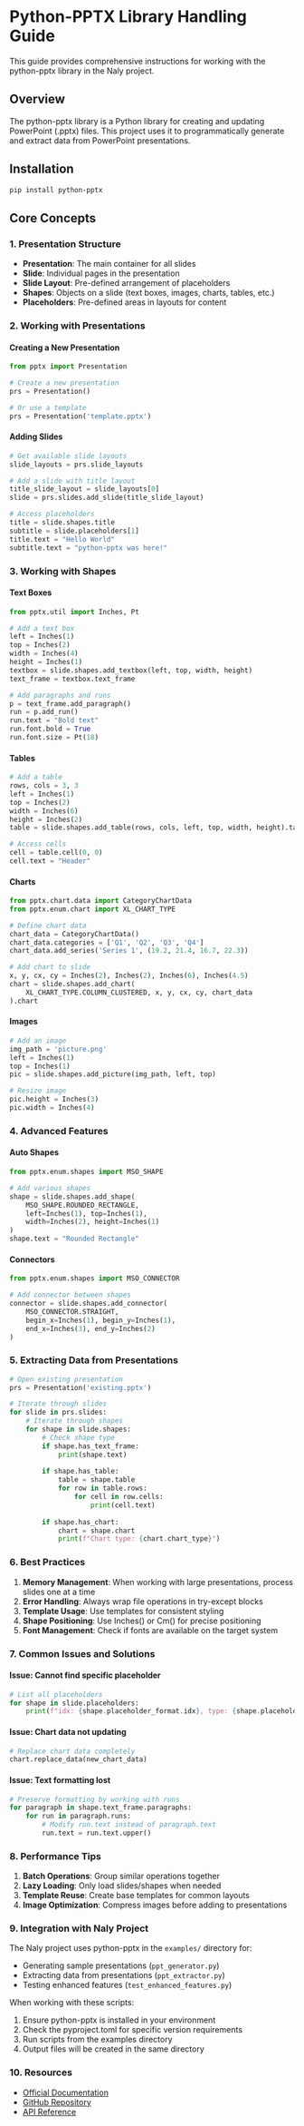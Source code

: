 # Python-PPTX Library Handling Guide

This guide provides comprehensive instructions for working with the python-pptx library in the Naly project.

## Overview

The python-pptx library is a Python library for creating and updating PowerPoint (.pptx) files. This project uses it to programmatically generate and extract data from PowerPoint presentations.

## Installation

```bash
pip install python-pptx
```

## Core Concepts

### 1. Presentation Structure
- **Presentation**: The main container for all slides
- **Slide**: Individual pages in the presentation
- **Slide Layout**: Pre-defined arrangement of placeholders
- **Shapes**: Objects on a slide (text boxes, images, charts, tables, etc.)
- **Placeholders**: Pre-defined areas in layouts for content

### 2. Working with Presentations

#### Creating a New Presentation
```python
from pptx import Presentation

# Create a new presentation
prs = Presentation()

# Or use a template
prs = Presentation('template.pptx')
```

#### Adding Slides
```python
# Get available slide layouts
slide_layouts = prs.slide_layouts

# Add a slide with title layout
title_slide_layout = slide_layouts[0]
slide = prs.slides.add_slide(title_slide_layout)

# Access placeholders
title = slide.shapes.title
subtitle = slide.placeholders[1]
title.text = "Hello World"
subtitle.text = "python-pptx was here!"
```

### 3. Working with Shapes

#### Text Boxes
```python
from pptx.util import Inches, Pt

# Add a text box
left = Inches(1)
top = Inches(2)
width = Inches(4)
height = Inches(1)
textbox = slide.shapes.add_textbox(left, top, width, height)
text_frame = textbox.text_frame

# Add paragraphs and runs
p = text_frame.add_paragraph()
run = p.add_run()
run.text = "Bold text"
run.font.bold = True
run.font.size = Pt(18)
```

#### Tables
```python
# Add a table
rows, cols = 3, 3
left = Inches(1)
top = Inches(2)
width = Inches(6)
height = Inches(2)
table = slide.shapes.add_table(rows, cols, left, top, width, height).table

# Access cells
cell = table.cell(0, 0)
cell.text = "Header"
```

#### Charts
```python
from pptx.chart.data import CategoryChartData
from pptx.enum.chart import XL_CHART_TYPE

# Define chart data
chart_data = CategoryChartData()
chart_data.categories = ['Q1', 'Q2', 'Q3', 'Q4']
chart_data.add_series('Series 1', (19.2, 21.4, 16.7, 22.3))

# Add chart to slide
x, y, cx, cy = Inches(2), Inches(2), Inches(6), Inches(4.5)
chart = slide.shapes.add_chart(
    XL_CHART_TYPE.COLUMN_CLUSTERED, x, y, cx, cy, chart_data
).chart
```

#### Images
```python
# Add an image
img_path = 'picture.png'
left = Inches(1)
top = Inches(1)
pic = slide.shapes.add_picture(img_path, left, top)

# Resize image
pic.height = Inches(3)
pic.width = Inches(4)
```

### 4. Advanced Features

#### Auto Shapes
```python
from pptx.enum.shapes import MSO_SHAPE

# Add various shapes
shape = slide.shapes.add_shape(
    MSO_SHAPE.ROUNDED_RECTANGLE,
    left=Inches(1), top=Inches(1),
    width=Inches(2), height=Inches(1)
)
shape.text = "Rounded Rectangle"
```

#### Connectors
```python
from pptx.enum.shapes import MSO_CONNECTOR

# Add connector between shapes
connector = slide.shapes.add_connector(
    MSO_CONNECTOR.STRAIGHT,
    begin_x=Inches(1), begin_y=Inches(1),
    end_x=Inches(3), end_y=Inches(2)
)
```

### 5. Extracting Data from Presentations

```python
# Open existing presentation
prs = Presentation('existing.pptx')

# Iterate through slides
for slide in prs.slides:
    # Iterate through shapes
    for shape in slide.shapes:
        # Check shape type
        if shape.has_text_frame:
            print(shape.text)
        
        if shape.has_table:
            table = shape.table
            for row in table.rows:
                for cell in row.cells:
                    print(cell.text)
        
        if shape.has_chart:
            chart = shape.chart
            print(f"Chart type: {chart.chart_type}")
```

### 6. Best Practices

1. **Memory Management**: When working with large presentations, process slides one at a time
2. **Error Handling**: Always wrap file operations in try-except blocks
3. **Template Usage**: Use templates for consistent styling
4. **Shape Positioning**: Use Inches() or Cm() for precise positioning
5. **Font Management**: Check if fonts are available on the target system

### 7. Common Issues and Solutions

#### Issue: Cannot find specific placeholder
```python
# List all placeholders
for shape in slide.placeholders:
    print(f"idx: {shape.placeholder_format.idx}, type: {shape.placeholder_format.type}")
```

#### Issue: Chart data not updating
```python
# Replace chart data completely
chart.replace_data(new_chart_data)
```

#### Issue: Text formatting lost
```python
# Preserve formatting by working with runs
for paragraph in shape.text_frame.paragraphs:
    for run in paragraph.runs:
        # Modify run.text instead of paragraph.text
        run.text = run.text.upper()
```

### 8. Performance Tips

1. **Batch Operations**: Group similar operations together
2. **Lazy Loading**: Only load slides/shapes when needed
3. **Template Reuse**: Create base templates for common layouts
4. **Image Optimization**: Compress images before adding to presentations

### 9. Integration with Naly Project

The Naly project uses python-pptx in the `examples/` directory for:
- Generating sample presentations (`ppt_generator.py`)
- Extracting data from presentations (`ppt_extractor.py`)
- Testing enhanced features (`test_enhanced_features.py`)

When working with these scripts:
1. Ensure python-pptx is installed in your environment
2. Check the pyproject.toml for specific version requirements
3. Run scripts from the examples directory
4. Output files will be created in the same directory

### 10. Resources

- [Official Documentation](https://python-pptx.readthedocs.io/)
- [GitHub Repository](https://github.com/scanny/python-pptx)
- [API Reference](https://python-pptx.readthedocs.io/en/latest/api/slides.html)